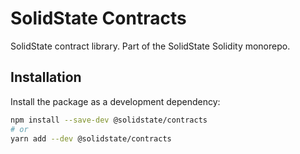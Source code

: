 # SolidState Contracts

SolidState contract library.  Part of the SolidState Solidity monorepo.

## Installation

Install the package as a development dependency:

```bash
npm install --save-dev @solidstate/contracts
# or
yarn add --dev @solidstate/contracts
```
